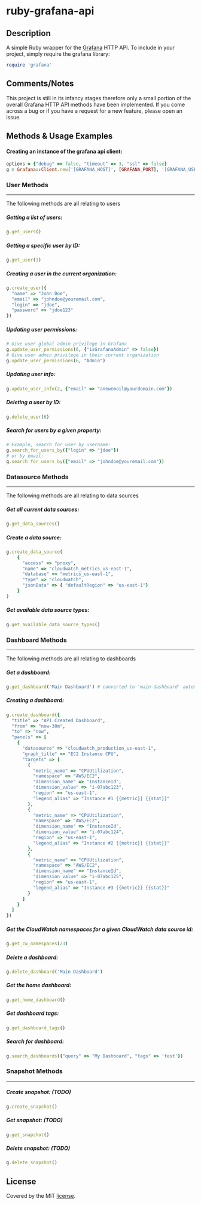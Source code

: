 # ruby-grafana-api

## Description

A simple Ruby wrapper for the [Grafana](http://docs.grafana.org/reference/http_api/)  HTTP API.  To include in your project, simply require the grafana library:

```ruby
require 'grafana'
```

## Comments/Notes

This project is still in its infancy stages therefore only a small portion of the overall Grafana HTTP API methods have been implemented. If you come across a bug or if you have a request for a new feature, please open an issue.


## Methods & Usage Examples

#### Creating an instance of the grafana api client: 
```ruby
options = {"debug" => false, "timeout" => 3, "ssl" => false}
g = Grafana::Client.new('[GRAFANA_HOST]', [GRAFANA_PORT], '[GRAFANA_USER]', '[GRAFANA_PASS]', options)
```

### User Methods
---
The following methods are all relating to users

##### Getting a list of users: 
```ruby
g.get_users()
```

##### Getting a specific user by ID: 
```ruby
g.get_user(1)
```

##### Creating a user in the current organization: 
```ruby
g.create_user({
  "name" => "John Doe",
  "email" => "johndoe@youremail.com",
  "login" => "jdoe",
  "password" => "jdoe123" 
})
```

##### Updating user permissions: 
```ruby
# Give user global admin privilege in Grafana
g.update_user_permissions(6, {"isGrafanaAdmin" => false})
# Give user admin privilege in their current organization
g.update_user_permissions(6, "Admin")
```
##### Updating user info: 
```ruby
g.update_user_info(2, {"email" => "anewemail@yourdomain.com"})
```

##### Deleting a user by ID: 
```ruby
g.delete_user(6)
```

##### Search for users by a given property: 
```ruby
# Example, search for user by username:
g.search_for_users_by({"login" => "jdoe"})
# or by email:
g.search_for_users_by({"email" => "johndoe@youremail.com"})
```

### Datasource Methods
---
The following methods are all relating to data sources

##### Get all current data sources: 
```ruby
g.get_data_sources()
```

##### Create a data source: 
```ruby
g.create_data_source(
    {
      "access" => "proxy",
      "name" => "cloudwatch_metrics_us-east-1",
      "database" => "metrics_us-east-1",
      "type" => "cloudwatch",
      "jsonData" => { "defaultRegion" => "us-east-1"}
    }
)
```

##### Get available data source types: 
```ruby
g.get_available_data_source_types()
```


### Dashboard Methods
---
The following methods are all relating to dashboards

##### Get a dashboard:
```ruby
g.get_dashboard('Main Dashboard') # converted to 'main-dashboard' automatically
```

##### Creating a dashboard: 
```ruby
g.create_dashboard({
  "title" => "API Created Dashboard",
  "from" => "now-30m",
  "to" => "now",
  "panels" => [
    {
      "datasource" => "cloudwatch_production_us-east-1",
      "graph_title" => "EC2 Instance CPU",
      "targets" => [
        {
          "metric_name" => "CPUUtilization",
          "namespace" => "AWS/EC2",
          "dimension_name" => "InstanceId",
          "dimension_value" => "i-07abc123",
          "region" => "us-east-1",
          "legend_alias" => "Instance #1 {{metric}} {{stat}}"
        },
        {
          "metric_name" => "CPUUtilization",
          "namespace" => "AWS/EC2",
          "dimension_name" => "InstanceId",
          "dimension_value" => "i-07abc124",
          "region" => "us-east-1",
          "legend_alias" => "Instance #2 {{metric}} {{stat}}"
        },
        {
          "metric_name" => "CPUUtilization",
          "namespace" => "AWS/EC2",
          "dimension_name" => "InstanceId",
          "dimension_value" => "i-07abc125",
          "region" => "us-east-1",
          "legend_alias" => "Instance #3 {{metric}} {{stat}}"
        }
      ]
    }
  ]
})
```

##### Get the CloudWatch namespaces for a given CloudWatch data source id:
```ruby
g.get_cw_namespaces(23)
```

##### Delete a dashboard:
```ruby
g.delete_dashboard('Main Dashboard')
```

##### Get the home dashboard:
```ruby
g.get_home_dashboard()
```

##### Get dashboard tags:
```ruby
g.get_dashboard_tags()
```

##### Search for dashboard:
```ruby
g.search_dashboards({"query" => "My Dashboard", "tags" => 'test'})
```


### Snapshot Methods
---

##### Create snapshot: (TODO)
```ruby
g.create_snapshot()
```

##### Get snapshot: (TODO)
```ruby
g.get_snapshot()
```

##### Delete snapshot: (TODO)
```ruby
g.delete_snapshot()
```


## License

Covered by the MIT [license](LICENSE).
